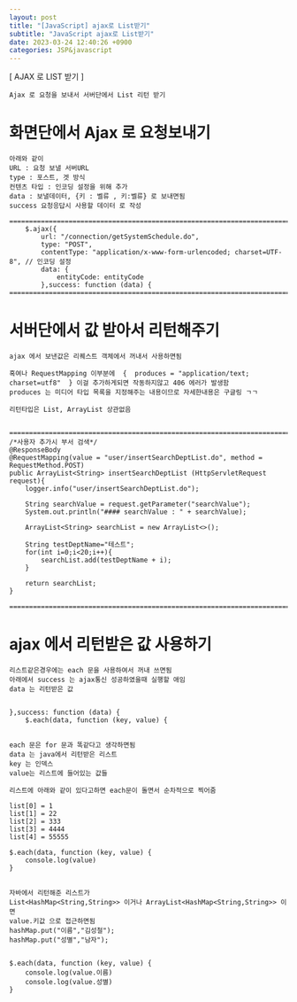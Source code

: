 ```yaml
---
layout: post
title: "[JavaScript] ajax로 List받기"
subtitle: "JavaScript ajax로 List받기"
date: 2023-03-24 12:40:26 +0900
categories: JSP&javascript
---
```

[ AJAX 로 LIST 받기 ]

	Ajax 로 요청을 보내서 서버단에서 List 리턴 받기




# 화면단에서 Ajax 로 요청보내기
	아래와 같이 
	URL : 요청 보낼 서버URL 
	type : 포스트, 겟 방식
	컨텐츠 타입 : 인코딩 설정을 위해 추가
	data : 보낼데이터, {키 : 벨류 , 키:벨류} 로 보내면됨
	success 요청응답시 사용할 데이터 로 작성

	=================================================================================================================
        $.ajax({
            url: "/connection/getSystemSchedule.do",
            type: "POST",
            contentType: "application/x-www-form-urlencoded; charset=UTF-8", // 인코딩 설정
            data: {
                entityCode: entityCode
            },success: function (data) {
	=================================================================================================================


# 서버단에서 값 받아서 리턴해주기

	ajax 에서 보낸값은 리퀘스트 객체에서 꺼내서 사용하면됨

	혹여나 RequestMapping 이부분에  {  produces = "application/text; charset=utf8"  } 이걸 추가하게되면 작동하지않고 406 에러가 발생함
	produces 는 미디어 타입 목록을 지정해주는 내용이므로 자세한내용은 구글링 ㄱㄱ

	리턴타입은 List, ArrayList 상관없음 
	

	=================================================================================================================
    /*사용자 추가시 부서 검색*/
    @ResponseBody
    @RequestMapping(value = "user/insertSearchDeptList.do", method = RequestMethod.POST)
    public ArrayList<String> insertSearchDeptList (HttpServletRequest request){
        logger.info("user/insertSearchDeptList.do");

        String searchValue = request.getParameter("searchValue");
        System.out.println("#### searchValue : " + searchValue);

        ArrayList<String> searchList = new ArrayList<>();

        String testDeptName="테스트";
        for(int i=0;i<20;i++){
            searchList.add(testDeptName + i);
        }

        return searchList;
    }

	=================================================================================================================


# ajax 에서 리턴받은 값 사용하기
	
	리스트같은경우에는 each 문을 사용하여서 꺼내 쓰면됨
	아래에서 success 는 ajax통신 성공하였을때 실행할 애임
	data 는 리턴받은 값


	},success: function (data) {
		$.each(data, function (key, value) {


	each 문은 for 문과 똑같다고 생각하면됨
	data 는 java에서 리턴받은 리스트
	key 는 인덱스
	value는 리스트에 들어있는 값들

	리스트에 아래와 같이 있다고하면 each문이 돌면서 순차적으로 찍어줌

	list[0] = 1
	list[1] = 22
	list[2] = 333
	list[3] = 4444
	list[4] = 55555

	$.each(data, function (key, value) {
		console.log(value)
	}
	

	자바에서 리턴해준 리스트가
	List<HashMap<String,String>> 이거나 ArrayList<HashMap<String,String>> 이면 
	value.키값 으로 접근하면됨
	hashMap.put("이름","김성철");
	hashMap.put("성별","남자");
	

	$.each(data, function (key, value) {
		console.log(value.이름)
		console.log(value.성별)
	}
	


                                                                                                                                                                                                                                                                                                                                                                                                                                                                                                                                                                                                                                                                                                                                                                                                                                                                                                                                                                                                                                                                                                                                                                                                                                                                                                                                                                                                                                                                                                                                                                                                                                                                                                                                                                                                                                                                                                                                                                                                                                                                                                                                                                                                                                                                                                                                                                                                                                                                                                 
